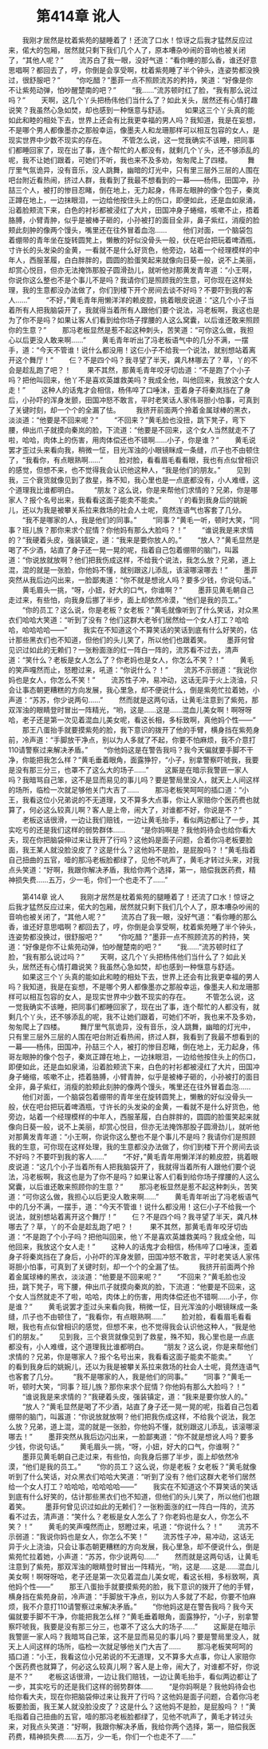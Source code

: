 # 　　第414章 讹人
　　我刚才居然是枕着紫苑的腿睡着了！还流了口水！惊讶之后我才猛然反应过来，偌大的包厢，居然就只剩下我们几个人了，原本嘈杂吵闹的音响也被关闭了，“其他人呢？”
　　流苏白了我一眼，没好气道：“看你睡的那么香，谁还好意思唱啊？都回去了，哼，你倒是会享受啊，枕着紫苑睡了半个钟头，连姿势都没换过，很舒服吧？”
　　“你吃醋？”墨菲一点不照顾流苏的矜持，笑道：“好像是你不让紫苑动弹，怕吵醒楚南的吧？”
　　“我……”流苏顿时红了脸，“我有那么说过吗？”
　　天啊，这几个丫头把杨伟他们当什么了？如此关头，居然还有心情打趣说笑？我虽然心急如焚，却也感到一种惬意与舒适。
　　如果这三个丫头真的能如此和睦的相处下去，世界上还会有比我更幸福的男人吗？我知道，我是在妄想，不是哪个男人都像墨亦之那般幸运，像墨夫人和龙珊那样可以相互包容的女人，是现实世界中少数不现实的存在。
　　不管怎么说，这一觉我确实不该睡，把同事们都睡回家了，现在出了事，连个帮忙的人都没有，就剩几个丫头，还不够添乱的呢，我不让她们跟着，可她们不听，我也来不及多劝，匆匆爬上了四楼。
　　舞厅里气氛诡异，没有音乐，没人跳舞，幽暗的灯光中，只有里三层外三层的人围在吧台附近看热闹，挤过人群，我看到了我最不想看到的一幕——杨伟，田国冲，孙喆三个人，被打的惨目忍睹，倒在地上，无力起身，伟哥左眼肿的像个包子，秦岚正蹲在地上，一边抹眼泪，一边给他按住头上的伤口，即便如此，还是血如泉涌，沿着脸颊流下来，白色的衬衫都被浸红了大片，田国冲身子蜷缩，咳嗽不止，捂着胳膊，小臂青肿，似乎是被棒子砸的，小孙被打的面目全非，鼻子紫红，消瘦的脸颊此刻肿的像两个馒头，嘴里还在往外冒着血泡……
　　他们对面，一个脑袋包着绷带的青年坐在旋转圆凳上，懒散的好似没骨头一般，伏在吧台把玩着啤酒瓶，寸许长的头发染的金黄，一看就不是什么好货色，他旁边，站着一个经理模样的中年人，西服革履，白白胖胖的，圆圆的脸蛋笑起来就像向日葵一般，说不上美丽，却赏心悦目，但亦无法掩饰那股子圆滑劲儿，就听他对那黄发青年道：“小王啊，你说你这么整也不是个事儿不是吗？我请你们是照顾我的生意，可你现在这样处理，我的生意都没办法做了，你们到楼下开个房间去谈不好吗？不要吓到我的客人……”
　　“不好，”黄毛青年用懒洋洋的赖皮腔，挑着眼皮说道：“这几个小子当着所有人把我脑袋开了，我就得当着所有人跟他们要个说法，冯老板啊，我这也是为了你不是吗？如果让客人们看到给你场子撑腰的人这么窝囊，以后谁还敢来照顾你的生意？”
　　那冯老板显然是惹不起这种刺头，苦笑道：“可你这么做，我担心以后更没人敢来啊……”
　　黄毛青年听出了冯老板语气中的几分不满，一摆手，道：“今天不管谁！说什么都没用！这仨小子不给我一个说法，就别想站着离开这个舞厅！”
　　仨？不是四个吗？我寻望了半天，龚凡林哪去了？草，丫的不会是趁乱跑了吧？！
　　果不其然，那黄毛青年咬牙切齿道：“不是跑了个小子吗？把他叫回来，他丫不是喜欢英雄救美吗？我成全他，叫他回来，我放这个女人走！”
　　这种人的话鬼才会相信，杨伟啐了口唾沫，歪着身子将秦岚挡在了身后，小孙吓的浑身发颤，田国冲怒不敢言，平时老笑话人家伟哥胆小怕事，可真到了关键时刻，却一个个的全漏了怯。
　　我挤开前面两个拎着金属球棒的黑衣，淡淡道：“他要是不回来呢？”
　　“不回来？”黄毛脸也没扭，跳下凳子，弯下腰，伸出爪子就摸向秦岚的脸，下流道：“他要是不回来，这个女人当然就走不了啦，哈哈，肉体上的伤害，用肉体偿还也不错啊……小子，你是谁？”
　　黄毛说罢才歪过头来看向我，稍微一怔，目光浑浊的小眼镜眯成一条缝，爪子也不由顿住了，“我看你，有点眼熟啊……”
　　脸对脸，看看眉毛看看眼，我也有点似曾相识的感觉，但想不来，也不觉得我会认识他这种人，“我是他们的朋友。”
　　见到我，三个衰货就像见到了救星，殊不知，我心里也是一点底都没有，小人难缠，这个道理我比谁都明白。
　　“朋友？这么说，你是来帮他们求情的？兄弟，你是哪家人？报个名号出来，我看看这面子能卖不能卖。”
　　丫的看到我身后的姚婉儿，还以为我是被攀关系拉来救场的社会人士呢，竟然连语气也客套了几分。
　　“我不是哪家的人，我是他们的同事。”
　　“同事？”黄毛一听，顿时大笑，“同事？班儿族？那你来求个屁情？你他妈有那么大脸吗？！”
　　“谁说我是来求情的？”我硬着头皮，强装镇定，道：“我来是要你放人的。”
　　“放人？”黄毛显然是喝了不少酒，站直了身子还一晃一晃的呢，指着自己包着绷带的脑门，叫嚣道：“你说放就放啊？他们把我伤成这样，不给我个说法，我怎么放？兄弟，道上混，混的就是一张脸，你他妈不懂，就别跟这儿添乱，该滚哪滚哪去！”
　　墨菲突然从我后边闪出来，一脸鄙夷道：“你不就是想讹人吗？要多少钱，你说句话。”
　　黄毛眉头一挑，“呀，小妞，好大的口气，你谁啊？”
　　墨菲见黄毛朝自己走过来，有些怕，向我身后挪了半步，面上却依然冷漠，“他们是我的员工。”
　　“你的员工？这么说，你是老板？女老板？”黄毛就像听到了什么笑话，对众黑衣们哈哈大笑道：“听到了没有？他们这群大老爷们居然给一个女人打工？哈哈哈，哈哈哈哈——”
　　我实在不知道这个不算笑话的笑话到底有什么好笑的，估计那些黑衣们也不知道，但他们的头儿笑了，所以他们也跟着笑。
　　墨菲何曾见识过如此的无赖们？一张粉面涨的红一阵白一阵的，流苏看不过去，清声道：“笑什么？老板是女人怎么了？你老妈也是女人，你怎么不笑？！”
　　黄毛的笑声嘎然而止，怒瞪过来，吼道：“你说什么？！”
　　流苏不示弱道：“我说你妈也是女人，你怎么不笑！”
　　流苏性子冲，易冲动，这话无异于火上浇油，只会让事态朝更糟糕的方向发展，我心里急，却不便说什么，倒是紫苑忙拉着她，小声道：“苏苏，你少说两句……”
　　然而就是这两句话，让黄毛注意到了紫苑，那双浑浊的眼睛登时冒出一阵精光，“哟，这是……这是……混血儿美女啊！啊呀呀哈，老子还是第一次见着混血儿美女呢，看这长相，多标致啊，真他妈个性——”
　　那王八蛋抬手就要摸紫苑的脸，我下意识的拨开了他的手臂，横身挡在紫苑身前，冷声道：“手脚放干净点，别以为人多就了不起，你要不怕麻烦，我不介意打110请警察过来解决矛盾。”
　　“你他妈这是在警告我吗？我今天偏就要手脚不干净，你能把我怎么样？”黄毛垂着眼角，面露狰狞，“小子，别拿警察吓唬我，我要是没有那三分三，也罩不了这么大的场子……”
　　这厮是在暗示我警匪一家人吗？我暗骂自己笨，这不是显而易见的事儿吗？要是警局里没人，就天上人间这样的场所，临检一次就足够他关门大吉了……
　　那冯老板笑呵呵的插口道：“小王，我看这位小兄弟说的不无道理，又不算多大点事，你让人家赔你个医药费也就算了，何必这么较真儿啊？客人是上帝，闹大了，对谁都不好，你说是不？”
　　老板这话很滑，一边让我们赔钱，一边让黄毛抬手，看似两边都让了一步，其实吃亏的还是我们这样的弱势群体……
　　“是你妈啊是？我他妈待会也给你看大夫，现在你把脑袋伸过来让我开了行吗？这他妈是面子问题，合着你冯老板要脸面，我王某人就没脸没皮了？这是什么？这他妈不是脸，是屁股吗？！”黄毛指着自己扭曲的五官，噎的那冯老板脸都绿了，见他不吭声了，黄毛才转过头来，对我点头笑道：“好啊，我跟你解决矛盾，我给你两个选择，第一，赔偿我医药费，精神损失费……五万，少一毛，你们一个也走不了……”

　　第414章 讹人
　　我刚才居然是枕着紫苑的腿睡着了！还流了口水！惊讶之后我才猛然反应过来，偌大的包厢，居然就只剩下我们几个人了，原本嘈杂吵闹的音响也被关闭了，“其他人呢？”
　　流苏白了我一眼，没好气道：“看你睡的那么香，谁还好意思唱啊？都回去了，哼，你倒是会享受啊，枕着紫苑睡了半个钟头，连姿势都没换过，很舒服吧？”
　　“你吃醋？”墨菲一点不照顾流苏的矜持，笑道：“好像是你不让紫苑动弹，怕吵醒楚南的吧？”
　　“我……”流苏顿时红了脸，“我有那么说过吗？”
　　天啊，这几个丫头把杨伟他们当什么了？如此关头，居然还有心情打趣说笑？我虽然心急如焚，却也感到一种惬意与舒适。
　　如果这三个丫头真的能如此和睦的相处下去，世界上还会有比我更幸福的男人吗？我知道，我是在妄想，不是哪个男人都像墨亦之那般幸运，像墨夫人和龙珊那样可以相互包容的女人，是现实世界中少数不现实的存在。
　　不管怎么说，这一觉我确实不该睡，把同事们都睡回家了，现在出了事，连个帮忙的人都没有，就剩几个丫头，还不够添乱的呢，我不让她们跟着，可她们不听，我也来不及多劝，匆匆爬上了四楼。
　　舞厅里气氛诡异，没有音乐，没人跳舞，幽暗的灯光中，只有里三层外三层的人围在吧台附近看热闹，挤过人群，我看到了我最不想看到的一幕——杨伟，田国冲，孙喆三个人，被打的惨目忍睹，倒在地上，无力起身，伟哥左眼肿的像个包子，秦岚正蹲在地上，一边抹眼泪，一边给他按住头上的伤口，即便如此，还是血如泉涌，沿着脸颊流下来，白色的衬衫都被浸红了大片，田国冲身子蜷缩，咳嗽不止，捂着胳膊，小臂青肿，似乎是被棒子砸的，小孙被打的面目全非，鼻子紫红，消瘦的脸颊此刻肿的像两个馒头，嘴里还在往外冒着血泡……
　　他们对面，一个脑袋包着绷带的青年坐在旋转圆凳上，懒散的好似没骨头一般，伏在吧台把玩着啤酒瓶，寸许长的头发染的金黄，一看就不是什么好货色，他旁边，站着一个经理模样的中年人，西服革履，白白胖胖的，圆圆的脸蛋笑起来就像向日葵一般，说不上美丽，却赏心悦目，但亦无法掩饰那股子圆滑劲儿，就听他对那黄发青年道：“小王啊，你说你这么整也不是个事儿不是吗？我请你们是照顾我的生意，可你现在这样处理，我的生意都没办法做了，你们到楼下开个房间去谈不好吗？不要吓到我的客人……”
　　“不好，”黄毛青年用懒洋洋的赖皮腔，挑着眼皮说道：“这几个小子当着所有人把我脑袋开了，我就得当着所有人跟他们要个说法，冯老板啊，我这也是为了你不是吗？如果让客人们看到给你场子撑腰的人这么窝囊，以后谁还敢来照顾你的生意？”
　　那冯老板显然是惹不起这种刺头，苦笑道：“可你这么做，我担心以后更没人敢来啊……”
　　黄毛青年听出了冯老板语气中的几分不满，一摆手，道：“今天不管谁！说什么都没用！这仨小子不给我一个说法，就别想站着离开这个舞厅！”
　　仨？不是四个吗？我寻望了半天，龚凡林哪去了？草，丫的不会是趁乱跑了吧？！
　　果不其然，那黄毛青年咬牙切齿道：“不是跑了个小子吗？把他叫回来，他丫不是喜欢英雄救美吗？我成全他，叫他回来，我放这个女人走！”
　　这种人的话鬼才会相信，杨伟啐了口唾沫，歪着身子将秦岚挡在了身后，小孙吓的浑身发颤，田国冲怒不敢言，平时老笑话人家伟哥胆小怕事，可真到了关键时刻，却一个个的全漏了怯。
　　我挤开前面两个拎着金属球棒的黑衣，淡淡道：“他要是不回来呢？”
　　“不回来？”黄毛脸也没扭，跳下凳子，弯下腰，伸出爪子就摸向秦岚的脸，下流道：“他要是不回来，这个女人当然就走不了啦，哈哈，肉体上的伤害，用肉体偿还也不错啊……小子，你是谁？”
　　黄毛说罢才歪过头来看向我，稍微一怔，目光浑浊的小眼镜眯成一条缝，爪子也不由顿住了，“我看你，有点眼熟啊……”
　　脸对脸，看看眉毛看看眼，我也有点似曾相识的感觉，但想不来，也不觉得我会认识他这种人，“我是他们的朋友。”
　　见到我，三个衰货就像见到了救星，殊不知，我心里也是一点底都没有，小人难缠，这个道理我比谁都明白。
　　“朋友？这么说，你是来帮他们求情的？兄弟，你是哪家人？报个名号出来，我看看这面子能卖不能卖。”
　　丫的看到我身后的姚婉儿，还以为我是被攀关系拉来救场的社会人士呢，竟然连语气也客套了几分。
　　“我不是哪家的人，我是他们的同事。”
　　“同事？”黄毛一听，顿时大笑，“同事？班儿族？那你来求个屁情？你他妈有那么大脸吗？！”
　　“谁说我是来求情的？”我硬着头皮，强装镇定，道：“我来是要你放人的。”
　　“放人？”黄毛显然是喝了不少酒，站直了身子还一晃一晃的呢，指着自己包着绷带的脑门，叫嚣道：“你说放就放啊？他们把我伤成这样，不给我个说法，我怎么放？兄弟，道上混，混的就是一张脸，你他妈不懂，就别跟这儿添乱，该滚哪滚哪去！”
　　墨菲突然从我后边闪出来，一脸鄙夷道：“你不就是想讹人吗？要多少钱，你说句话。”
　　黄毛眉头一挑，“呀，小妞，好大的口气，你谁啊？”
　　墨菲见黄毛朝自己走过来，有些怕，向我身后挪了半步，面上却依然冷漠，“他们是我的员工。”
　　“你的员工？这么说，你是老板？女老板？”黄毛就像听到了什么笑话，对众黑衣们哈哈大笑道：“听到了没有？他们这群大老爷们居然给一个女人打工？哈哈哈，哈哈哈哈——”
　　我实在不知道这个不算笑话的笑话到底有什么好笑的，估计那些黑衣们也不知道，但他们的头儿笑了，所以他们也跟着笑。
　　墨菲何曾见识过如此的无赖们？一张粉面涨的红一阵白一阵的，流苏看不过去，清声道：“笑什么？老板是女人怎么了？你老妈也是女人，你怎么不笑？！”
　　黄毛的笑声嘎然而止，怒瞪过来，吼道：“你说什么？！”
　　流苏不示弱道：“我说你妈也是女人，你怎么不笑！”
　　流苏性子冲，易冲动，这话无异于火上浇油，只会让事态朝更糟糕的方向发展，我心里急，却不便说什么，倒是紫苑忙拉着她，小声道：“苏苏，你少说两句……”
　　然而就是这两句话，让黄毛注意到了紫苑，那双浑浊的眼睛登时冒出一阵精光，“哟，这是……这是……混血儿美女啊！啊呀呀哈，老子还是第一次见着混血儿美女呢，看这长相，多标致啊，真他妈个性——”
　　那王八蛋抬手就要摸紫苑的脸，我下意识的拨开了他的手臂，横身挡在紫苑身前，冷声道：“手脚放干净点，别以为人多就了不起，你要不怕麻烦，我不介意打110请警察过来解决矛盾。”
　　“你他妈这是在警告我吗？我今天偏就要手脚不干净，你能把我怎么样？”黄毛垂着眼角，面露狰狞，“小子，别拿警察吓唬我，我要是没有那三分三，也罩不了这么大的场子……”
　　这厮是在暗示我警匪一家人吗？我暗骂自己笨，这不是显而易见的事儿吗？要是警局里没人，就天上人间这样的场所，临检一次就足够他关门大吉了……
　　那冯老板笑呵呵的插口道：“小王，我看这位小兄弟说的不无道理，又不算多大点事，你让人家赔你个医药费也就算了，何必这么较真儿啊？客人是上帝，闹大了，对谁都不好，你说是不？”
　　老板这话很滑，一边让我们赔钱，一边让黄毛抬手，看似两边都让了一步，其实吃亏的还是我们这样的弱势群体……
　　“是你妈啊是？我他妈待会也给你看大夫，现在你把脑袋伸过来让我开了行吗？这他妈是面子问题，合着你冯老板要脸面，我王某人就没脸没皮了？这是什么？这他妈不是脸，是屁股吗？！”黄毛指着自己扭曲的五官，噎的那冯老板脸都绿了，见他不吭声了，黄毛才转过头来，对我点头笑道：“好啊，我跟你解决矛盾，我给你两个选择，第一，赔偿我医药费，精神损失费……五万，少一毛，你们一个也走不了……”
